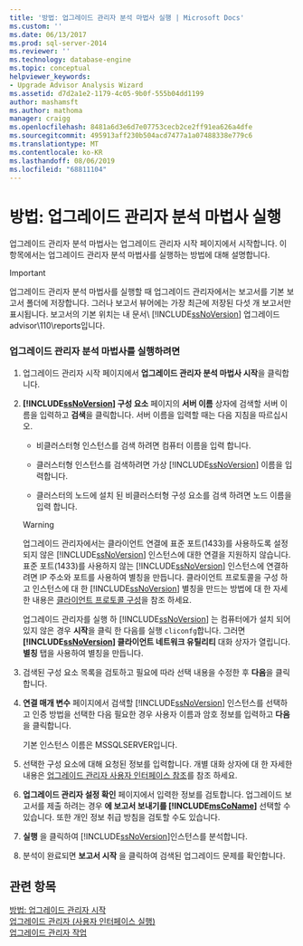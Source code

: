 ```yaml
---
title: '방법: 업그레이드 관리자 분석 마법사 실행 | Microsoft Docs'
ms.custom: ''
ms.date: 06/13/2017
ms.prod: sql-server-2014
ms.reviewer: ''
ms.technology: database-engine
ms.topic: conceptual
helpviewer_keywords:
- Upgrade Advisor Analysis Wizard
ms.assetid: d7d2a1e2-1179-4c05-9b0f-555b04dd1199
author: mashamsft
ms.author: mathoma
manager: craigg
ms.openlocfilehash: 8481a6d3e6d7e07753cecb2ce2ff91ea626a4dfe
ms.sourcegitcommit: 495913aff230b504acd7477a1a07488338e779c6
ms.translationtype: MT
ms.contentlocale: ko-KR
ms.lasthandoff: 08/06/2019
ms.locfileid: "68811104"
---
```

# <a name="how-to-run-the-upgrade-advisor-analysis-wizard"></a>방법: 업그레이드 관리자 분석 마법사 실행
  업그레이드 관리자 분석 마법사는 업그레이드 관리자 시작 페이지에서 시작합니다. 이 항목에서는 업그레이드 관리자 분석 마법사를 실행하는 방법에 대해 설명합니다.  
  
> [!IMPORTANT]
>  업그레이드 관리자 분석 마법사를 실행할 때 업그레이드 관리자에서는 보고서를 기본 보고서 폴더에 저장합니다. 그러나 보고서 뷰어에는 가장 최근에 저장된 다섯 개 보고서만 표시됩니다. 보고서의 기본 위치는 내 문서\\ [!INCLUDE[ssNoVersion](../../includes/ssnoversion-md.md)] 업그레이드 advisor\110\reports입니다.  
  
### <a name="to-run-the-upgrade-advisor-analysis-wizard"></a>업그레이드 관리자 분석 마법사를 실행하려면  
  
1.  업그레이드 관리자 시작 페이지에서 **업그레이드 관리자 분석 마법사 시작**을 클릭합니다.  
  
2.  **[!INCLUDE[ssNoVersion](../../includes/ssnoversion-md.md)] 구성 요소** 페이지의 **서버 이름** 상자에 검색할 서버 이름을 입력하고 **검색**을 클릭합니다. 서버 이름을 입력할 때는 다음 지침을 따르십시오.  
  
    -   비클러스터형 인스턴스를 검색 하려면 컴퓨터 이름을 입력 합니다.  
  
    -   클러스터형 인스턴스를 검색하려면 가상 [!INCLUDE[ssNoVersion](../../includes/ssnoversion-md.md)] 이름을 입력합니다.  
  
    -   클러스터의 노드에 설치 된 비클러스터형 구성 요소를 검색 하려면 노드 이름을 입력 합니다.  
  
    > [!WARNING]  
    >  업그레이드 관리자에서는 클라이언트 연결에 표준 포트(1433)를 사용하도록 설정되지 않은 [!INCLUDE[ssNoVersion](../../includes/ssnoversion-md.md)] 인스턴스에 대한 연결을 지원하지 않습니다. 표준 포트(1433)를 사용하지 않는 [!INCLUDE[ssNoVersion](../../includes/ssnoversion-md.md)] 인스턴스에 연결하려면 IP 주소와 포트를 사용하여 별칭을 만듭니다. 클라이언트 프로토콜을 구성 하 고 인스턴스에 대 한 [!INCLUDE[ssNoVersion](../../includes/ssnoversion-md.md)] 별칭을 만드는 방법에 대 한 자세한 내용은 [클라이언트 프로토콜 구성](../../database-engine/configure-windows/configure-client-protocols.md)을 참조 하세요.  
    >   
    >  업그레이드 관리자를 실행 하 [!INCLUDE[ssNoVersion](../../includes/ssnoversion-md.md)] 는 컴퓨터에가 설치 되어 있지 않은 경우 **시작**을 클릭 한 다음를 실행 `cliconfg`합니다. 그러면 **[!INCLUDE[ssNoVersion](../../includes/ssnoversion-md.md)] 클라이언트 네트워크 유틸리티** 대화 상자가 열립니다. **별칭** 탭을 사용하여 별칭을 만듭니다.  
  
3.  검색된 구성 요소 목록을 검토하고 필요에 따라 선택 내용을 수정한 후 **다음**을 클릭합니다.  
  
4.  **연결 매개 변수** 페이지에서 검색할 [!INCLUDE[ssNoVersion](../../includes/ssnoversion-md.md)] 인스턴스를 선택하고 인증 방법을 선택한 다음 필요한 경우 사용자 이름과 암호 정보를 입력하고 **다음**을 클릭합니다.  
  
     기본 인스턴스 이름은 MSSQLSERVER입니다.  
  
5.  선택한 구성 요소에 대해 요청된 정보를 입력합니다. 개별 대화 상자에 대 한 자세한 내용은 [업그레이드 관리자 사용자 인터페이스 참조](../../../2014/sql-server/install/upgrade-advisor-user-interface-reference.md)를 참조 하세요.  
  
6.  **업그레이드 관리자 설정 확인** 페이지에서 입력한 정보를 검토합니다. 업그레이드 보고서를 제출 하려는 경우 **에 보고서 보내기를 [!INCLUDE[msCoName](../../includes/msconame-md.md)]**  선택할 수 있습니다. 또한 개인 정보 취급 방침을 검토할 수도 있습니다.  
  
7.  **실행** 을 클릭하여 [!INCLUDE[ssNoVersion](../../includes/ssnoversion-md.md)]인스턴스를 분석합니다.  
  
8.  분석이 완료되면 **보고서 시작** 을 클릭하여 검색된 업그레이드 문제를 확인합니다.  
  
## <a name="see-also"></a>관련 항목  
 [방법: 업그레이드 관리자 시작](../../../2014/sql-server/install/how-to-launch-upgrade-advisor.md)   
 [업그레이드 관리자 &#40;사용자 인터페이스 실행&#41;](../../../2014/sql-server/install/running-upgrade-advisor-user-interface.md)   
 [업그레이드 관리자 작업](../../../2014/sql-server/install/working-with-upgrade-advisor.md)  
  
  
